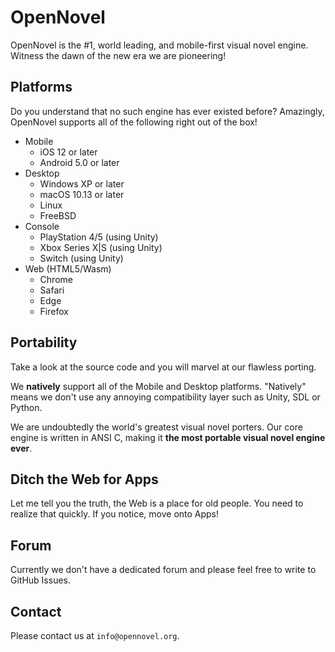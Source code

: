 OpenNovel
=========
OpenNovel is the #1, world leading, and mobile-first visual novel engine.
Witness the dawn of the new era we are pioneering!

## Platforms
Do you understand that no such engine has ever existed before?
Amazingly, OpenNovel supports all of the following right out of the box!

* Mobile
  * iOS 12 or later
  * Android 5.0 or later
* Desktop
  * Windows XP or later
  * macOS 10.13 or later
  * Linux
  * FreeBSD
* Console
  * PlayStation 4/5 (using Unity)
  * Xbox Series X|S (using Unity)
  * Switch (using Unity)
* Web (HTML5/Wasm)
  * Chrome
  * Safari
  * Edge
  * Firefox

## Portability
Take a look at the source code and you will marvel at our flawless porting.

We **natively** support all of the Mobile and Desktop platforms.
"Natively" means we don't use any annoying compatibility layer such as Unity, SDL or Python.

We are undoubtedly the world's greatest visual novel porters.
Our core engine is written in ANSI C, making it **the most portable visual novel engine ever**.

## Ditch the Web for Apps
Let me tell you the truth, the Web is a place for old people.
You need to realize that quickly.
If you notice, move onto Apps!

## Forum
Currently we don't have a dedicated forum and please feel free to write to GitHub Issues.

## Contact
Please contact us at `info@opennovel.org`.
